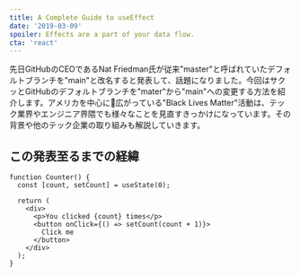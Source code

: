 ```yaml
---
title: A Complete Guide to useEffect
date: '2019-03-09'
spoiler: Effects are a part of your data flow.
cta: 'react'
---
```


先日GitHubのCEOであるNat Friedman氏が従来"master"と呼ばれていたデフォルトブランチを"main"と改名すると発表して、話題になりました。今回はサクッとGitHubのデフォルトブランチを"mater"から"main"への変更する方法を紹介します。アメリカを中心に広がっている"Black Lives Matter"活動は、テック業界やエンジニア界隈でも様々なことを見直すきっかけになっています。その背景や他のテック企業の取り組みも解説していきます。

## この発表至るまでの経緯


```jsx{6}
function Counter() {
  const [count, setCount] = useState(0);

  return (
    <div>
      <p>You clicked {count} times</p>
      <button onClick={() => setCount(count + 1)}>
        Click me
      </button>
    </div>
  );
}
```
  
